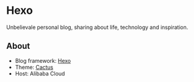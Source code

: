 # Hexo
Unbelievale personal blog, sharing about life, technology and inspiration.

## About
- Blog framework: [Hexo](https://hexo.io)
- Theme: [Cactus](https://github.com/probberechts/hexo-theme-cactus)
- Host: Alibaba Cloud
